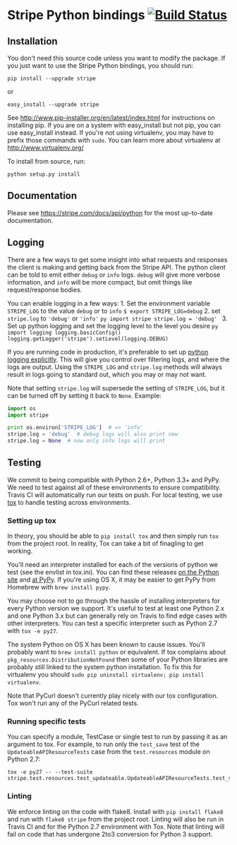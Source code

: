 # Stripe Python bindings [![Build Status](https://travis-ci.org/stripe/stripe-python.svg?branch=master)](https://travis-ci.org/stripe/stripe-python)

## Installation

You don't need this source code unless you want to modify the
package. If you just want to use the Stripe Python bindings, you
should run:

    pip install --upgrade stripe

or

    easy_install --upgrade stripe

See http://www.pip-installer.org/en/latest/index.html for instructions
on installing pip. If you are on a system with easy_install but not
pip, you can use easy_install instead. If you're not using virtualenv,
you may have to prefix those commands with `sudo`. You can learn more
about virtualenv at http://www.virtualenv.org/

To install from source, run:

    python setup.py install

## Documentation

Please see https://stripe.com/docs/api/python for the most up-to-date documentation.

## Logging

There are a few ways to get some insight into what requests and responses the client is making and getting back from the Stripe API.
The python client can be told to emit either `debug` or `info` logs.
`debug` will give more verbose information, and `info` will be more compact, but omit things like request/response bodies.

You can enable logging in a few ways:
    1. Set the environment variable `STRIPE_LOG` to the value `debug` or to `info`
       ```
       $ export STRIPE_LOG=debug
       ```
    2. set `stripe.log` to `'debug'` or `'info'`
       ```py
       import stripe
       stripe.log = 'debug'
       ```
    3. Set up python logging and set the logging level to the level you desire
       ```py
       import logging
       logging.basicConfig()
       logging.getLogger('stripe').setLevel(logging.DEBUG)
       ```

If you are running code in production, it's preferable to set up [python logging explicitly](https://docs.python.org/2/library/logging.html). This will give you control over filtering logs, and where the logs are output. Using the `STRIPE_LOG` and `stripe.log` methods will always result in logs going to standard out, which you may or may not want.

Note that setting `stripe.log` will supersede the setting of `STRIPE_LOG`, but it can be turned off by setting it back to `None`. Example:

```py
import os
import stripe

print os.environ['STRIPE_LOG']  # => 'info'
stripe.log = 'debug'  # debug logs will also print now
stripe.log = None  # now only info logs will print
```

## Testing

We commit to being compatible with Python 2.6+, Python 3.3+ and PyPy.  We need to test against all of these environments to ensure compatibility.  Travis CI will automatically run our tests on push.  For local testing, we use [tox](http://tox.readthedocs.org/) to handle testing across environments.

### Setting up tox

In theory, you should be able to `pip install tox` and then simply run `tox` from the project root. In reality, Tox can take a bit of finagling to get working.

You'll need an interpreter installed for each of the versions of python we test (see the envlist in tox.ini).  You can find these releases [on the Python site](https://www.python.org/download/releases) and [at PyPy](http://pypy.org/download.html#installing).  If you're using OS X, it may be easier to get PyPy from Homebrew with `brew install pypy`.

You may choose not to go through the hassle of installing interpreters for every Python version we support.  It's useful to test at least one Python 2.x and one Python 3.x but can generally rely on Travis to find edge cases with other interpreters.  You can test a specific interpreter such as Python 2.7 with `tox -e py27`.

The system Python on OS X has been known to cause issues. You'll probably want to `brew install python` or equivalent.  If tox complains about `pkg_resources.DistributionNotFound` then some of your Python libraries are probably still linked to the system python installation.  To fix this for virtualenv you should `sudo pip uninstall virtualenv; pip install virtualenv`.

Note that PyCurl doesn't currently play nicely with our tox configuration.  Tox won't run any of the PyCurl related tests.

### Running specific tests

You can specify a module, TestCase or single test to run by passing it as an argument to tox.  For example, to run only the `test_save` test of the `UpdateableAPIResourceTests` case from the `test.resources` module on Python 2.7:

    tox -e py27 -- --test-suite stripe.test.resources.test_updateable.UpdateableAPIResourceTests.test_save

### Linting

We enforce linting on the code with flake8.  Install with `pip install flake8` and run with `flake8 stripe` from the project root.  Linting will also be run in Travis CI and for the Python 2.7 environment with Tox.  Note that linting will fail on code that has undergone 2to3 conversion for Python 3 support.
